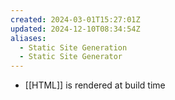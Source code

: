 ```yaml
---
created: 2024-03-01T15:27:01Z
updated: 2024-12-10T08:34:54Z
aliases:
  - Static Site Generation
  - Static Site Generator
---
```

- [[HTML]] is rendered at build time